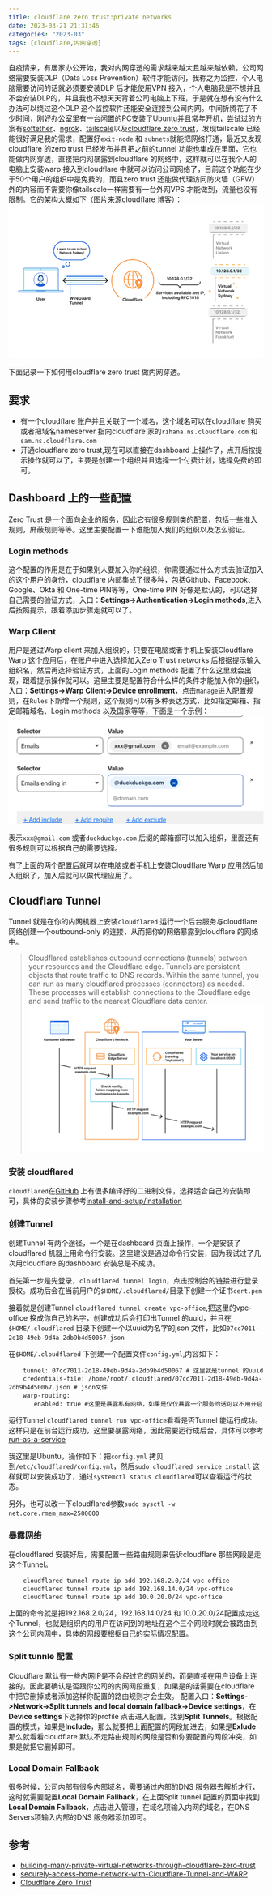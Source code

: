 ```yaml
---
title: cloudflare zero trust:private networks
date: 2023-03-21 21:31:46
categories: "2023-03"
tags: [cloudflare,内网穿透]
---
```


自疫情来，有居家办公开始，我对内网穿透的需求越来越大且越来越依赖。公司网络需要安装DLP（Data Loss Prevention）软件才能访问，我称之为监控，个人电脑需要访问的话就必须要安装DLP 后才能使用VPN 接入，个人电脑我是不想并且不会安装DLP的，并且我也不想天天背着公司电脑上下班，于是就在想有没有什么办法可以绕过这个DLP 这个监控软件还能安全连接到公司内网。中间折腾花了不少时间，刚好办公室里有一台闲置的PC安装了Ubuntu并且常年开机，尝试过的方案有[softether](https://www.softether.org/)、[ngrok](https://ngrok.com/)、[tailscale](https://tailscale.com/)以及[cloudflare zero trust](https://www.cloudflare.com/zero-trust-hub/)，发现tailscale 已经能很好满足我的需求，配置好`exit-node` 和 `subnets`就能把网络打通，最近又发现cloudflare 的zero trust 已经发布并且把之前的tunnel 功能也集成在里面，它也能做内网穿透，直接把内网暴露到cloudflare 的网络中，这样就可以在我个人的电脑上安装warp 接入到cloudflare 中就可以访问公司网络了，目前这个功能在少于50个用户的组织中是免费的，而且zero trust 还能做代理访问防火墙（GFW）外的内容而不需要你像tailscale一样需要有一台外网VPS 才能做到，流量也没有限制。它的架构大概如下（图片来源cloudflare 博客）：
![](./assets/cloudflare-private-networks.png)

下面记录一下如何用cloudflare zero trust 做内网穿透。

## 要求
* 有一个cloudflare 账户并且关联了一个域名，这个域名可以在cloudflare 购买或者把域名nameserver 指向cloudflare 家的`rihana.ns.cloudflare.com` 和 `sam.ns.cloudflare.com`
* 开通cloudflare zero trust,现在可以直接在dashboard 上操作了，点开后按提示操作就可以了，主要是创建一个组织并且选择一个付费计划，选择免费的即可。

## Dashboard 上的一些配置
Zero Trust 是一个面向企业的服务，因此它有很多规则类的配置，包括一些准入规则，屏蔽规则等等。这里主要配置一下谁能加入我们的组织以及怎么验证。

### Login methods
这个配置的作用是在于如果别人要加入你的组织，你需要通过什么方式去验证加入的这个用户的身份，cloudflare 内部集成了很多种，包括Github、Facebook、Google、Okta 和 One-time PIN等等，One-time PIN 好像是默认的，可以选择自己需要的验证方式，入口：**Settings->Authentication->Login methods**,进入后按照提示，跟着添加步骤走就可以了。

### Warp Client
用户是通过Warp client 来加入组织的，只要在电脑或者手机上安装Cloudflare Warp 这个应用后，在账户中进入选择加入Zero Trust networks 后根据提示输入组织名，然后再选择验证方式，上面的Login methods 配置了什么这里就会出现，跟着提示操作就可以。这里主要是配置符合什么样的条件才能加入你的组织，入口：**Settings->Warp Client->Device enrollment**，点击`Manage`进入配置规则，在`Rules`下新增一个规则，这个规则可以有多种表达方式，比如指定邮箱、指定邮箱域名、Login methods 以及国家等等，下面是一个示例：
![](./assets/cloudflare-rule-example.png)

表示`xxx@gmail.com` 或者`duckduckgo.com` 后缀的邮箱都可以加入组织，里面还有很多规则可以根据自己的需要选择。

有了上面的两个配置后就可以在电脑或者手机上安装Cloudflare Warp 应用然后加入组织了，加入后就可以做代理应用了。

## Cloudflare Tunnel
Tunnel 就是在你的内网机器上安装`cloudflared` 运行一个后台服务与cloudflare 网络创建一个outbound-only 的连接，从而把你的网络暴露到cloudflare 的网络中。

>Cloudflared establishes outbound connections (tunnels) between your resources and the Cloudflare edge. Tunnels are persistent objects that route traffic to DNS records. Within the same tunnel, you can run as many cloudflared processes (connectors) as needed. These processes will establish connections to the Cloudflare edge and send traffic to the nearest Cloudflare data center.
![](./assets/how-cloudflare-tunnel-works.jpeg)

### 安装 cloudflared
`cloudflared`在[GitHub](https://github.com/cloudflare/cloudflared/releases) 上有很多编译好的二进制文件，选择适合自己的安装即可，具体的安装步骤参考[install-and-setup/installation](https://developers.cloudflare.com/cloudflare-one/connections/connect-apps/install-and-setup/installation/)


### 创建Tunnel
创建Tunnel 有两个途径，一个是在dashboard 页面上操作，一个是安装了cloudflared 机器上用命令行安装。这里建议是通过命令行安装，因为我试过了几次用cloudflare 的dashboard 安装总是不成功。

首先第一步是先登录，`cloudflared tunnel login`，点击控制台的链接进行登录授权。成功后会在当前用户的`$HOME/.cloudflared/`目录下创建一个证书`cert.pem`

接着就是创建Tunnel `cloudflared tunnel create vpc-office`,把这里的vpc-office 换成你自己的名字，创建成功后会打印出Tunnel 的uuid，并且在`$HOME/.cloudflared` 目录下创建一个以uuid为名字的json 文件，比如`07cc7011-2d18-49eb-9d4a-2db9b4d50067.json`

在`$HOME/.cloudflared` 下创建一个配置文件`config.yml`,内容如下：
```
	tunnel: 07cc7011-2d18-49eb-9d4a-2db9b4d50067 # 这里就是tunnel 的uuid
	credentials-file: /home/root/.cloudflared/07cc7011-2d18-49eb-9d4a-2db9b4d50067.json # json文件
	warp-routing:
	   enabled: true #这里是暴露私有网络，如果是仅仅暴露一个服务的话可以不用开启
```

运行Tunnel `cloudflared tunnel run vpc-office`看看是否Tunnel 能运行成功。这样只是在前台运行成功，这里要暴露网络，因此需要运行成后台，具体可以参考[run-as-a-service](https://developers.cloudflare.com/cloudflare-one/connections/connect-apps/install-and-setup/tunnel-guide/local/as-a-service/)

我这里是Ubuntu，操作如下：把`config.yml` 拷贝到`/etc/cloudflared/config.yml`，然后`sudo cloudflared service install` 这样就可以安装成功了，通过`systemctl status cloudflared`可以查看运行的状态。

另外，也可以改一下cloudflared参数`sudo sysctl -w net.core.rmem_max=2500000` 

### 暴露网络
在cloudflared 安装好后，需要配置一些路由规则来告诉cloudflare 那些网段是走这个Tunnel。

```
	cloudflared tunnel route ip add 192.168.2.0/24 vpc-office
	cloudflared tunnel route ip add 192.168.14.0/24 vpc-office
	cloudflared tunnel route ip add 10.0.20.0/24 vpc-office
```
上面的命令就是把192.168.2.0/24，192.168.14.0/24 和 10.0.20.0/24配置成走这个Tunnel，也就是组织内的用户在访问到的地址在这个三个网段时就会被路由到这个公司内网中，具体的网段要根据自己的实际情况配置。

### Split tunnle 配置
Cloudflare 默认有一些内网IP是不会经过它的网关的，而是直接在用户设备上连接的，因此要确认是否跟你公司的内网网段重复，如果是的话需要在cloudflare 中把它删掉或者添加这样你配置的路由规则才会生效。
配置入口：**Settings->Network->Split tunnels and local domain fallback->Device settings**，在**Device settings**下选择你的profile 点击进入配置，找到**Split Tunnels**。根据配置的模式，如果是**Include**，那么就要把上面配置的网段加进去，如果是**Exlude** 那么就看看cloudflare 默认不走路由规则的网段是否和你要配置的网段冲突，如果是就把它删掉即可。

### Local Domain Fallback
很多时候，公司内部有很多内部域名，需要通过内部的DNS 服务器去解析才行，这时就需要配置**Local Domain Fallback**，在上面Split tunnel 配置的页面中找到**Local Domain Fallback**，点击进入管理，在域名项输入内网的域名，在DNS Servers项输入内部的DNS 服务器添加即可。


## 参考
* [building-many-private-virtual-networks-through-cloudflare-zero-trust](https://blog.cloudflare.com/building-many-private-virtual-networks-through-cloudflare-zero-trust/)
* [securely-access-home-network-with-Cloudflare-Tunnel-and-WARP](https://savjee.be/blog/securely-access-home-network-with-Cloudflare-Tunnel-and-WARP/)
* [Cloudflare Zero Trust](https://developers.cloudflare.com/cloudflare-one/)